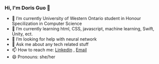 ### Hi, I'm Doris Guo 👋

- 🔭 I’m currently University of Western Ontario student in Honour Specilization in Computer Science 
- 🌱 I’m currently learning html, CSS, javascript, machine learning, Swift, Unity, ect.
- 🤔 I’m looking for help with neural network
- 💬 Ask me about any tech related stuff
- 📫 How to reach me: [Linkedin](www.linkedin.com/in/hanyun-guo) , [Email](hyguo789@gmail.com)
- 😄 Pronouns: she/her
